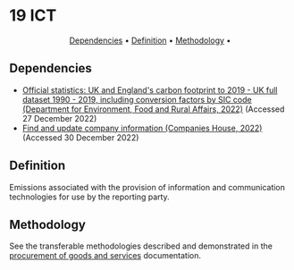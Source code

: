 # 19 ICT

<p align="center">
  <a href="#dependencies">Dependencies</a> •
  <a href="#definition">Definition</a> •
  <a href="#methodology">Methodology</a> •
</p>

## Dependencies

* [Official statistics: UK and England's carbon footprint to 2019 - UK full dataset 1990 - 2019, including conversion factors by SIC code (Department for Environment, Food and Rural Affairs, 2022)](https://www.gov.uk/government/statistics/uks-carbon-footprint) (Accessed 27 December 2022)
* [Find and update company information (Companies House, 2022)](https://find-and-update.company-information.service.gov.uk/) (Accessed 30 December 2022)

## Definition

Emissions associated with the provision of information and communication technologies for use by the reporting party.

## Methodology

See the transferable methodologies described and demonstrated in the [procurement of goods and services](/Chapters/100_kmsimg_procurement.md) documentation.

